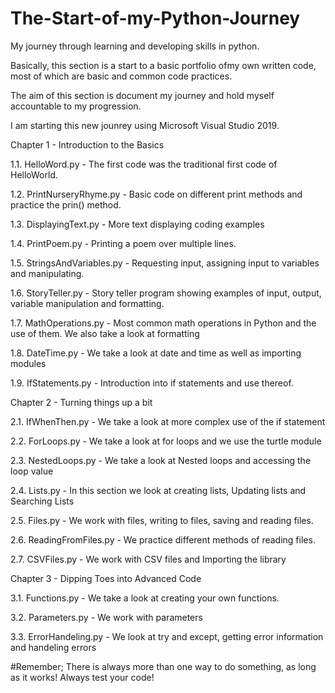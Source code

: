 # The-Start-of-my-Python-Journey
My journey through learning and developing skills in python.

Basically, this section is a start to a basic portfolio ofmy own written code, most of which are basic and common code practices.

The aim of this section is document my journey and hold myself accountable to my progression.

I am starting this new jounrey using Microsoft Visual Studio 2019.

Chapter 1 - Introduction to the Basics

1.1. HelloWord.py - The first code was the traditional first code of HelloWorld.

1.2. PrintNurseryRhyme.py - Basic code on different print methods and practice the prin() method.

1.3. DisplayingText.py - More text displaying coding examples

1.4. PrintPoem.py - Printing a poem over multiple lines.

1.5. StringsAndVariables.py - Requesting input, assigning input to variables and manipulating.

1.6. StoryTeller.py - Story teller program showing examples of input, output, variable manipulation and formatting.

1.7. MathOperations.py - Most common math operations in Python and the use of them. We also take a look at formatting

1.8. DateTime.py - We take a look at date and time as well as importing modules

1.9. IfStatements.py - Introduction into if statements and use thereof.

Chapter 2 - Turning things up a bit

2.1. IfWhenThen.py - We take a look at more complex use of the if statement

2.2. ForLoops.py - We take a look at for loops and we use the turtle module

2.3. NestedLoops.py - We take a look at Nested loops and accessing the loop value

2.4. Lists.py - In this section we look at creating lists, Updating lists and Searching Lists

2.5. Files.py - We work with files, writing to files, saving and reading files.

2.6. ReadingFromFiles.py - We practice different methods of reading files.

2.7. CSVFiles.py - We work with CSV files and Importing the library

Chapter 3 - Dipping Toes into Advanced Code

3.1. Functions.py - We take a look at creating your own functions.

3.2. Parameters.py - We work with parameters

3.3. ErrorHandeling.py - We look at try and except, getting error information and handeling errors

#Remember; 
There is always more than one way to do something, as long as it works!
Always test your code!
